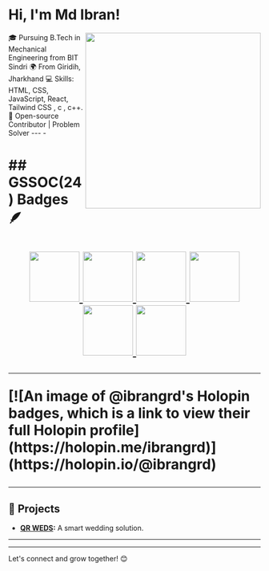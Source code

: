 #  Hi, I'm Md Ibran!

<img src="https://raw.githubusercontent.com/sanjay-kv/sanjay-kv/main/Assets/illustration.png" min-width="300px" max-width="300px" width="350px" align="right">
🎓 Pursuing B.Tech in Mechanical Engineering from BIT Sindri  
🌍 From Giridih, Jharkhand  
💻 Skills: HTML, CSS, JavaScript, React, Tailwind CSS , c , c++.  
🚀 Open-source Contributor | Problem Solver  
---
- 
<h1>## GSSOC(24) Badges 🪶<h1>
<div style='display:flex; align-items:center; gap: 10px;' align='center'><a href="https://gssoc.girlscript.tech/leaderboard">
<img src="https://raw.githubusercontent.com/GSSoC24/Postman-Challenge/main/docs/assets/Postman%20White.png" width="100px" height="100px" />
  <img src="https://raw.githubusercontent.com/GSSoC24/Postman-Challenge/main/docs/assets/1.png" width="100px" height="100px" />
  <img src="https://raw.githubusercontent.com/GSSoC24/Postman-Challenge/main/docs/assets/2.png" width="100px" height="100px" />
  <img src="https://raw.githubusercontent.com/GSSoC24/Postman-Challenge/main/docs/assets/3.png" width="100px" height="100px" />
  <img src="https://raw.githubusercontent.com/GSSoC24/Postman-Challenge/main/docs/assets/4.png" width="100px" height="100px" />
  <img src="https://raw.githubusercontent.com/GSSoC24/Postman-Challenge/main/docs/assets/5.png" width="100px" height="100px" />
  </a>
</div>
<hr>
[![An image of @ibrangrd's Holopin badges, which is a link to view their full Holopin profile](https://holopin.me/ibrangrd)](https://holopin.io/@ibrangrd)

<hr>

## 🌟 Projects
- **[QR WEDS](https://qrweds.netlify.app/):** A smart wedding solution.
---
---

Let's connect and grow together! 😊

